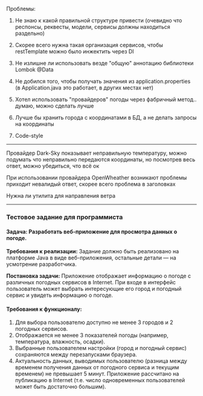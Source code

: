 Проблемы:

1. Не знаю к какой правильной структуре привести 
(очевидно что респонсы, реквесты, модели, сервисы должны находиться раздельно)

2. Скорее всего нужна такая организация сервисов, чтобы restTemplate можно было инжектить через DI 

3. Не излишне ли использовать везде "общую" аннотацию библиотеки Lombok @Data

4. Не добился того, чтобы получать значения из application.properties
(в Application.java это работает, в других местах нет)

5. Хотел использовать "провайдеров" погоды через фабричный метод.. думаю, можно сделать лучше 

6. Лучше бы хранить города с координатами в БД, а не делать запросы на координаты

7. Code-style

-------------------------------
Провайдер Dark-Sky показывает неправильную температуру, можно подумать что неправильно передаются координаты,
но посмотрев весь ответ, можно убедиться, что всё ок 

При использовании провайдера OpenWheather возникают проблемы приходит невалидый ответ, скорее всего проблема в заголовках

Нужна ли утилита для направления ветра

-------------------------------

### Тестовое задание для программиста
#### Задача: Разработать веб-приложение для просмотра данных о погоде.
**Требования к реализации:** Задание должно быть реализовано на платформе Java в виде
веб-приложения, остальные детали — на усмотрение разработчика.

**Постановка задачи:** Приложение отображает информацию о погоде с различных погодных
сервисов в Internet. При входе в интерфейс пользователь может выбрать интересующие его город
и погодный сервис и увидеть информацию о погоде.
#### Требования к функционалу:
1. Для выбора пользователю доступно не менее 3 городов и 2 погодных сервисов.
2. Отображается не менее 3 показателей погоды (например, температура, влажность,
осадки).
3. Выбранные пользователем настройки (город и погодный сервис) сохраняются между
перезапусками браузера.
4. Актуальность данных, выводимых пользователю (разница между временем
получения данных от погодного сервиса и текущим временем) не превышает 5 минут.
Приложение рассчитано на публикацию в Internet (т.е. число одновременных пользователей
может быть достаточно большим).